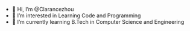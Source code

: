 - 👋 Hi, I’m @Clarancezhou
- 👀 I’m interested in Learning Code and Programming
- 🌱 I’m currently learning B.Tech in Computer Science and Engineering


<!---
Clarancezhou/Clarancezhou is a ✨ special ✨ repository because its `README.md` (this file) appears on your GitHub profile.
You can click the Preview link to take a look at your changes.
--->
